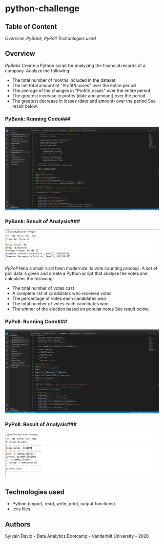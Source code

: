 # python-challenge

## Table of Content ##
*Overview,*
*PyBank,*
*PyPoll*
*Techonlogies used*


## Overview ##
*PyBank*
Create a Python script for analyzing the financial records of a company.
Analyze the following:
* The total number of months included in the dataset
* The net total amount of "Profit/Losses" over the entire period
* The average of the changes in "Profit/Losses" over the entire period
* The greatest increase in profits (date and amount) over the period
* The greatest decrease in losses (date and amount) over the period
See result below:
### PyBank: Running Code###
![](Assets/pybank.gif)

### PyBank: Result of Analysis###
![](Assets/pybank.png)


*PyPoll*
Help a small rural town modernize its vote counting process. A set of poll data is given and create a Python script that analyze the votes and calculates the following:
* The total number of votes cast
* A complete list of candidates who received votes
* The percentage of votes each candidates won
* The total number of votes each candidates won
* The winner of the election based on popular votes
See result below:
### PyPoll: Running Code###
![](Assets/pypoll.gif)

### PyPoll: Result of Analysis###
![](Assets/pypoll.png)


## Technologies used ##
* Python (import, read, write, print, output functions)
* .cvs files
  
## Authors ##
Sylvain David - Data Analytics Bootcamp - Vanderbilt University - 2020